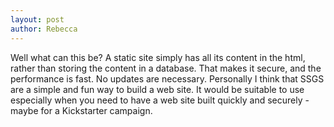 ```yaml
---
layout: post
author: Rebecca
---
```

Well what can this be? A static site simply has all its content in the html, rather than storing the content in a database. That makes it secure, and the performance is fast. No updates are necessary. Personally I think that SSGS are a simple and fun way to build a web site. It would be suitable to use especially when you need to have a web site built quickly and securely - maybe for a Kickstarter campaign.